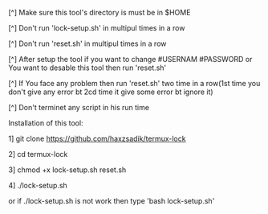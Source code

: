 [^] Make sure this tool's directory is must be in $HOME

[^] Don't run 'lock-setup.sh' in multipul times in a row

[^] Don't run 'reset.sh' in multipul times in a row

[^] After setup the tool if you want to change #USERNAM #PASSWORD or You want to desable this tool then run 'reset.sh'

[^] If You face any problem then run 'reset.sh' two time in a row(1st time you don't give any error bt 2cd time it give some error bt ignore it)

[^] Don't terminet any script in his run time

Installation of this tool:

1] git clone https://github.com/haxzsadik/termux-lock

2] cd termux-lock

3] chmod +x lock-setup.sh reset.sh

4] ./lock-setup.sh 

or if ./lock-setup.sh is not work then type 'bash lock-setup.sh'

